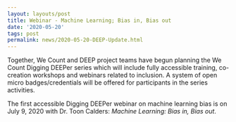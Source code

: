 ```yaml
---
layout: layouts/post
title: Webinar - Machine Learning; Bias in, Bias out
date: '2020-05-20'
tags: post
permalink: news/2020-05-20-DEEP-Update.html
---
```

Together, We Count and DEEP project teams have begun planning the We Count
Digging DEEPer series which will include fully accessible training,
co-creation workshops and webinars related to inclusion. A system of
open micro badges/credentials will be offered for participants in the
series activities.

The first accessible Digging DEEPer webinar on machine learning bias is on
July 9, 2020 with Dr. Toon Calders: *Machine Learning: Bias in, Bias out*.
